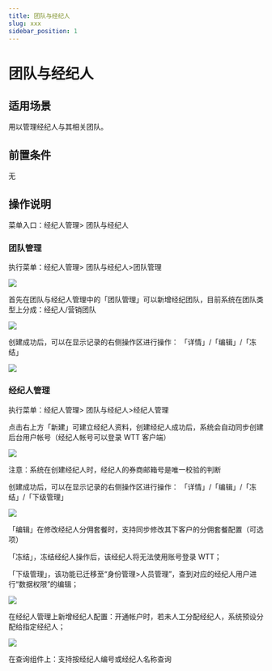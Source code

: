```yaml
---
title: 团队与经纪人
slug: xxx
sidebar_position: 1
---
```



# 团队与经纪人

## 适用场景

用以管理经纪人与其相关团队。

## 前置条件

无

## 操作说明

菜单入口：经纪人管理&gt; 团队与经纪人

### 团队管理

执行菜单：经纪人管理&gt; 团队与经纪人&gt;团队管理

<img src="/assets/WRpZbobwfoL8ozxob5ecjq1anFg.png"/>

首先在团队与经纪人管理中的「团队管理」可以新增经纪团队，目前系统在团队类型上分成：经纪人/营销团队

<img src="/assets/V7oqbZqneoeXYSxpPIicazkunFf.png"/>

创建成功后，可以在显示记录的右侧操作区进行操作： 「详情」/「编辑」/「冻结」

<img src="/assets/EIu8brg91oJKrGxPUZvct6v0nOe.png"/>

### 经纪人管理

执行菜单：经纪人管理&gt; 团队与经纪人&gt;经纪人管理

点击右上方「新建」可建立经纪人资料，创建经纪人成功后，系统会自动同步创建后台用户帐号（经纪人帐号可以登录 WTT 客户端）

<img src="/assets/AORNbwBeBopDqhxL6ZCcaHpZnye.png"/>

注意：系统在创建经纪人时，经纪人的券商邮箱号是唯一校验的判断

创建成功后，可以在显示记录的右侧操作区进行操作： 「详情」/「编辑」/「冻结」/「下级管理」

<img src="/assets/HSI4bUQ6ZoZr1gxmqu0cFE2pnXo.png"/>

「编辑」在修改经纪人分佣套餐时，支持同步修改其下客户的分佣套餐配置（可选项）

「冻结」，冻结经纪人操作后，该经纪人将无法使用账号登录 WTT；

「下级管理」，该功能已迁移至“身份管理&gt;人员管理”，查到对应的经纪人用户进行“数据权限”的编辑；

<img src="/assets/YskzbyAR6omCb2xKkkScW44enBb.png"/>

在经纪人管理上新增经纪人配置：开通帐户时，若未人工分配经纪人，系统预设分配给指定经纪人；

<img src="/assets/FGSPb45dcoDaZUx3TJYcCHDFnBB.png"/>

在查询组件上：支持按经纪人编号或经纪人名称查询

